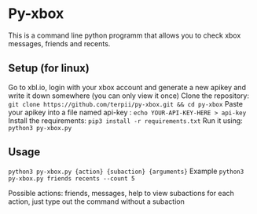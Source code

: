 # Py-xbox

This is a command line python programm that allows you to check xbox messages, friends and recents.

## Setup (for linux)

Go to xbl.io, login with your xbox account and generate a new apikey and write it down somewhere (you can only view it once)
Clone the repository: ``git clone https://github.com/terpii/py-xbox.git && cd py-xbox``
Paste your apikey into a file named api-key : ``echo YOUR-API-KEY-HERE > api-key``
Install the requirements: ``pip3 install -r requirements.txt``
Run it using: ``python3 py-xbox.py``

## Usage

``python3 py-xbox.py {action} {subaction} {arguments}``
Example ``python3 py-xbox.py friends recents --count 5``

Possible actions: friends, messages, help
to view subactions for each action, just type out the command without a subaction
